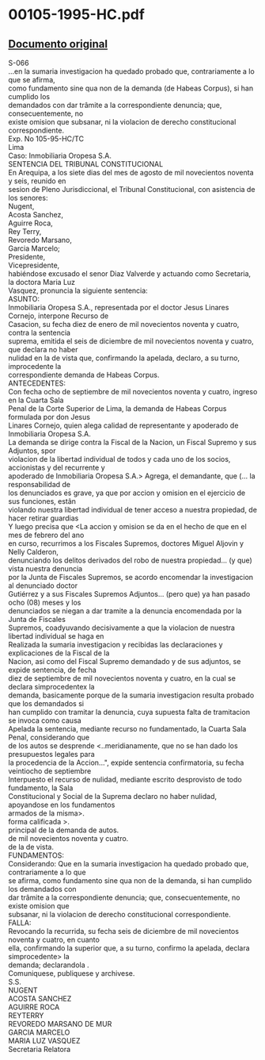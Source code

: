 
00105-1995-HC.pdf
=================
  
[Documento original](https://tc.gob.pe/jurisprudencia/1996/00105-1995-HC.pdf)  
---  
S-066  
...en la sumaria investigacion ha quedado probado que, contrariamente a lo que se afirma,  
como fundamento sine qua non de la demanda (de Habeas Corpus), si han cumplido los  
demandados con dar trâmite a la correspondiente denuncia; que, consecuentemente, no  
existe omision que subsanar, ni la violacion de derecho constitucional correspondiente.  
Exp. No 105-95-HC/TC  
Lima  
Caso: Inmobiliaria Oropesa S.A.  
SENTENCIA DEL TRIBUNAL CONSTITUCIONAL  
En Arequipa, a los siete dias del mes de agosto de mil novecientos noventa y seis, reunido en  
sesion de Pleno Jurisdiccional, el Tribunal Constitucional, con asistencia de los senores:  
Nugent,  
Acosta Sanchez,  
Aguirre Roca,  
Rey Terry,  
Revoredo Marsano,  
Garcia Marcelo;  
Presidente,  
Vicepresidente,  
habiéndose excusado el senor Diaz Valverde y actuando como Secretaria, la doctora Maria Luz  
Vasquez, pronuncia la siguiente sentencia:  
ASUNTO:  
Inmobiliaria Oropesa S.A., representada por el doctor Jesus Linares Cornejo, interpone Recurso de  
Casacion, su fecha diez de enero de mil novecientos noventa y cuatro, contra la sentencia  
suprema, emitida el seis de diciembre de mil novecientos noventa y cuatro, que declara no haber  
nulidad en la de vista que, confirmando la apelada, declaro, a su turno, improcedente la  
correspondiente demanda de Habeas Corpus.  
ANTECEDENTES:  
Con fecha ocho de septiembre de mil novecientos noventa y cuatro, ingreso en la Cuarta Sala  
Penal de la Corte Superior de Lima, la demanda de Habeas Corpus formulada por don Jesus  
Linares Cornejo, quien alega calidad de representante y apoderado de Inmobiliaria Oropesa S.A.  
La demanda se dirige contra la Fiscal de la Nacion, un Fiscal Supremo y sus Adjuntos, spor  
violacion de la libertad individual de todos y cada uno de los socios, accionistas y del recurrente y  
apoderado de Inmobiliaria Oropesa S.A.> Agrega, el demandante, que (... la responsabilidad de  
los denunciados es grave, ya que por accion y omision en el ejercicio de sus funciones, estân  
violando nuestra libertad individual de tener acceso a nuestra propiedad, de hacer retirar guardias  
Y luego precisa que <La accion y omision se da en el hecho de que en el mes de febrero del ano  
en curso, recurrimos a los Fiscales Supremos, doctores Miguel Aljovin y Nelly Calderon,  
denunciando los delitos derivados del robo de nuestra propiedad... (y que) vista nuestra denuncia  
por la Junta de Fiscales Supremos, se acordo encomendar la investigacion al denunciado doctor  
Gutiérrez y a sus Fiscales Supremos Adjuntos... (pero que) ya han pasado ocho (08) meses y los  
denunciados se niegan a dar tramite a la denuncia encomendada por la Junta de Fiscales  
Supremos, coadyuvando decisivamente a que la violacion de nuestra libertad individual se haga en  
Realizada la sumaria investigacion y recibidas las declaraciones y explicaciones de la Fiscal de la  
Nacion, asi como del Fiscal Supremo demandado y de sus adjuntos, se expide sentencia, de fecha  
diez de septiembre de mil novecientos noventa y cuatro, en la cual se declara simprocedentex la  
demanda, basicamente porque de la sumaria investigacion resulta probado que los demandados si  
han cumplido con tramitar la denuncia, cuya supuesta falta de tramitacion se invoca como causa  
Apelada la sentencia, mediante recurso no fundamentado, la Cuarta Sala Penal, considerando que  
de los autos se desprende <..meridianamente, que no se han dado los presupuestos legales para  
la procedencia de la Accion...", expide sentencia confirmatoria, su fecha veintiocho de septiembre  
Interpuesto el recurso de nulidad, mediante escrito desprovisto de todo fundamento, la Sala  
Constitucional y Social de la Suprema declaro no haber nulidad, apoyandose en los fundamentos  
armados de la misma>.  
forma calificada >.  
principal de la demanda de autos.  
de mil novecientos noventa y cuatro.  
de la de vista.  
FUNDAMENTOS:  
Considerando: Que en la sumaria investigacion ha quedado probado que, contrariamente a lo que  
se afirma, como fundamento sine qua non de la demanda, si han cumplido los demandados con  
dar trâmite a la correspondiente denuncia; que, consecuentemente, no existe omision que  
subsanar, ni la violacion de derecho constitucional correspondiente.  
FALLA:  
Revocando la recurrida, su fecha seis de diciembre de mil novecientos noventa y cuatro, en cuanto  
ella, confirmando la superior que, a su turno, confirmo la apelada, declara simprocedente> la  
demanda; declarandola <infundada >.  
Comuniquese, publiquese y archivese.  
S.S.  
NUGENT  
ACOSTA SANCHEZ  
AGUIRRE ROCA  
REYTERRY  
REVOREDO MARSANO DE MUR  
GARCIA MARCELO  
MARIA LUZ VASQUEZ  
Secretaria Relatora